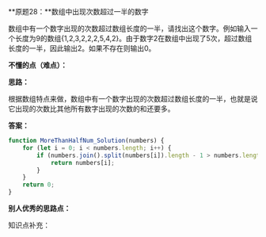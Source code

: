 **原题28：**数组中出现次数超过一半的数字

数组中有一个数字出现的次数超过数组长度的一半，请找出这个数字。例如输入一个长度为9的数组{1,2,3,2,2,2,5,4,2}。由于数字2在数组中出现了5次，超过数组长度的一半，因此输出2。如果不存在则输出0。

**不懂的点（难点）：**

**思路：**

根据数组特点来做，数组中有一个数字出现的次数超过数组长度的一半，也就是说它出现的次数比其他所有数字出现的次数的和还要多。

**答案：**

``` javascript
function MoreThanHalfNum_Solution(numbers) {
    for (let i = 0; i < numbers.length; i++) {
        if (numbers.join().split(numbers[i]).length - 1 > numbers.length / 2) {
            return numbers[i];
        }
    }
    return 0;
}
```



**别人优秀的思路点：**

知识点补充：
